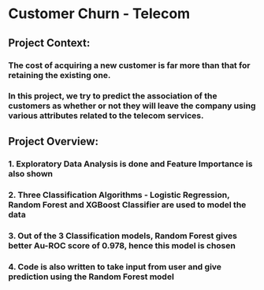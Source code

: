 # Customer Churn - Telecom
## Project Context:
### The cost of acquiring a new customer is far more than that for retaining the existing one. 
### In this project, we try to predict the association of the customers as whether or not they will leave the company using various attributes related to the telecom services.
## Project Overview:
### 1. Exploratory Data Analysis is done and Feature Importance is also shown
### 2. Three Classification Algorithms - Logistic Regression, Random Forest and XGBoost Classifier are used to model the data
### 3. Out of the 3 Classification models, Random Forest gives better Au-ROC score of 0.978, hence this model is chosen
### 4. Code is also written to take input from user and give prediction using the Random Forest model
